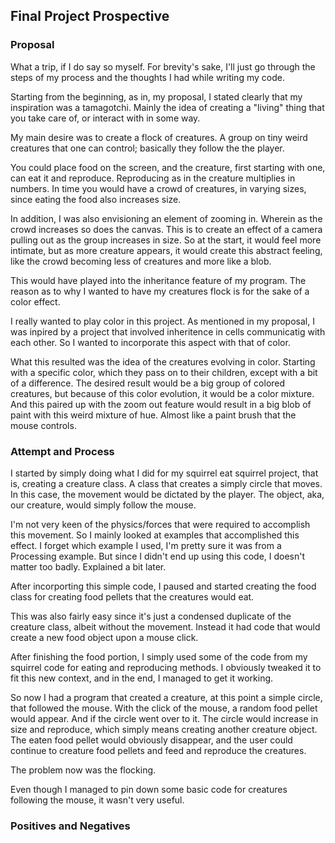 ## Final Project Prospective

### Proposal

What a trip, if I do say so myself. For brevity's sake, I'll just go through the steps of my process and the thoughts I had while writing my code.

Starting from the beginning, as in, my proposal, I stated clearly that my inspiration was a tamagotchi. Mainly the idea of creating a "living" thing that you take care of, or interact with in some way.

My main desire was to create a flock of creatures. A group on tiny weird creatures that one can control; basically they follow the the player.

You could place food on the screen, and the creature, first starting with one, can eat it and reproduce. Reproducing as in the creature multiplies in numbers. In time you would have a crowd of creatures, in varying sizes, since eating the food also increases size.

In addition, I was also envisioning an element of zooming in. Wherein as the crowd increases so does the canvas. This is to create an effect of a camera pulling out as the group increases in size. So at the start, it would feel more intimate, but as more creature appears, it would create this abstract feeling, like the crowd becoming less of creatures and more like a blob.

This would have played into the inheritance feature of my program. The reason as to why I wanted to have my creatures flock is for the sake of a color effect.

I really wanted to play color in this project. As mentioned in my proposal, I was inpired by a project that involved inheritence in cells communicatig with each other. So I wanted to incorporate this aspect with that of color.

What this resulted was the idea of the creatures evolving in color. Starting with a specific color, which they pass on to their children, except with a bit of a difference. The desired result would be a big group of colored creatures, but because of this color evolution, it would be a color mixture. And this paired up with the zoom out feature would result in a big blob of paint with this weird mixture of hue. Almost like a paint brush that the mouse controls.



### Attempt and Process

I started by simply doing what I did for my squirrel eat squirrel project, that is, creating a creature class. A class that creates a simply circle that moves. In this case, the movement would be dictated by the player. The object, aka, our creature, would simply follow the mouse.

I'm not very keen of the physics/forces that were required to accomplish this movement. So I mainly looked at examples that accomplished this effect. I forget which example I used, I'm pretty sure it was from a Processing example. But since I didn't end up using this code, I doesn't matter too badly. Explained a bit later.

After incorporting this simple code, I paused and started creating the food class for creating food pellets that the creatures would eat.

This was also fairly easy since it's just a condensed duplicate of the creature class, albeit without the movement. Instead it had code that would create a new food object upon a mouse click. 

After finishing the food portion, I simply used some of the code from my squirrel code for eating and reproducing methods. I obviously tweaked it to fit this new context, and in the end, I managed to get it working.

So now I had a program that created a creature, at this point a simple circle, that followed the mouse. With the click of the mouse, a random food pellet would appear. And if the circle went over to it. The circle would increase in size and reproduce, which simply means creating another creature object. The eaten food pellet would obviously disappear, and the user could continue to creature food pellets and feed and reproduce the creatures. 

The problem now was the flocking.

Even though I managed to pin down some basic code for creatures following the mouse, it wasn't very useful. 

### Positives and Negatives



